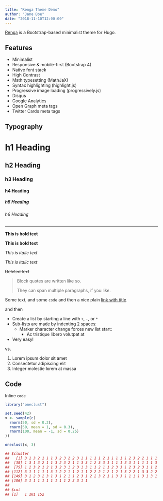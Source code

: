 ```yaml
---
title: "Renga Theme Demo"
author: "Jane Doe"
date: "2018-11-10T12:00:00"
---
```


[Renga](https://github.com/nanxstats/hugo-renga) is a Bootstrap-based minimalist theme for Hugo.

## Features

- Minimalist
- Responsive & mobile-first (Bootstrap 4)
- Native font stack
- High Contrast
- Math typesetting (MathJaX)
- Syntax highlighting (highlight.js)
- Progressive image loading (progressively.js)
- Disqus
- Google Analytics
- Open Graph meta tags
- Twitter Cards meta tags

## Typography

# h1 Heading

## h2 Heading

### h3 Heading

#### h4 Heading

##### h5 Heading

###### h6 Heading

---

**This is bold text**

__This is bold text__

*This is italic text*

_This is italic text_

~~Deleted text~~

> Block quotes are
> written like so.
>
> They can span multiple paragraphs,
> if you like.

Some text, and some `code` and then a nice plain [link with title](https://nanx.me "title text!").

and then

+ Create a list by starting a line with `+`, `-`, or `*`
+ Sub-lists are made by indenting 2 spaces:
  - Marker character change forces new list start:
    * Ac tristique libero volutpat at
+ Very easy!

vs.

1. Lorem ipsum dolor sit amet
2. Consectetur adipiscing elit
3. Integer molestie lorem at massa

## Code

Inline `code`

```r
library("oneclust")

set.seed(42)
x <- sample(c(
  rnorm(50, sd = 0.2),
  rnorm(50, mean = 1, sd = 0.3),
  rnorm(100, mean = -1, sd = 0.25)
))

oneclust(x, 3)

## $cluster
##   [1] 3 1 3 2 1 1 1 3 2 3 2 2 3 1 1 1 1 1 2 1 1 1 1 1 2 3 2 2 1 1 1 2 1 1 1 3 1
##  [38] 1 3 1 3 2 1 1 3 2 3 2 1 1 3 3 1 2 3 3 1 1 1 1 3 3 1 1 1 1 1 3 2 2 2 2 2 1
##  [75] 1 2 3 2 1 2 1 3 2 3 1 2 3 1 3 1 1 2 1 1 2 3 3 1 2 3 2 3 1 1 2 1 3 1 1 1 1
## [112] 3 1 1 1 1 1 3 1 2 2 1 1 2 1 1 2 2 2 1 2 1 2 1 3 2 2 1 3 3 2 2 2 1 1 3 1 1
## [149] 3 1 2 3 2 3 1 3 1 2 1 1 2 3 1 2 2 3 2 1 1 3 3 1 1 1 1 3 1 3 1 3 1 2 3 2 1
## [186] 3 1 1 1 1 1 1 1 1 1 2 3 3 1 1
## 
## $cut
## [1]   1 101 152
```
